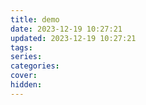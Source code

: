 ```yaml
---
title: demo
date: 2023-12-19 10:27:21
updated: 2023-12-19 10:27:21
tags:
series:
categories:
cover:
hidden:
---
```

